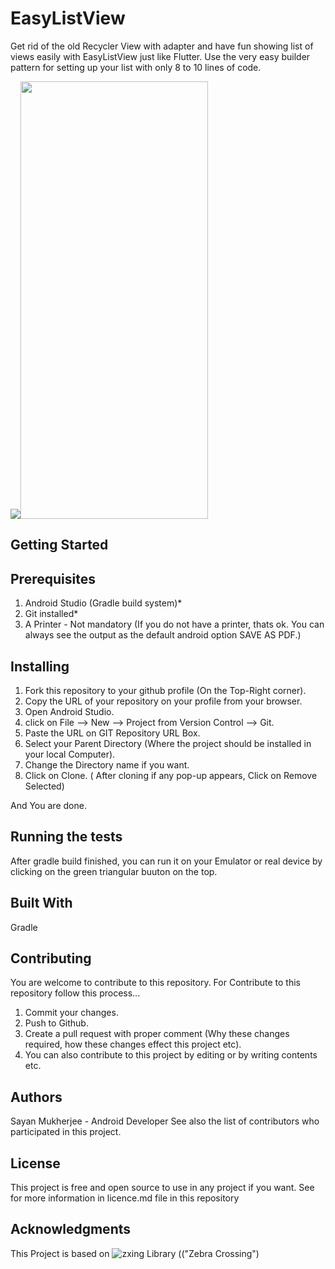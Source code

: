 # EasyListView

Get rid of the old Recycler View with adapter and have fun showing list of views easily with EasyListView just like Flutter.
Use the very easy builder pattern for setting up your list with only 8 to 10 lines of code.

![](/list.gif?s=200)<img src="https://github.com/msayanece/EasyListView/blob/master/list.gif" width="300" height="700"> 



## Getting Started


## Prerequisites

1. Android Studio (Gradle build system)*
2. Git installed*
3. A Printer - Not mandatory (If you do not have a printer, thats ok. You can always see the output as the default android option SAVE AS PDF.)


## Installing

1. Fork this repository to your github profile (On the Top-Right corner).
2. Copy the URL of your repository on your profile from your browser.
3. Open Android Studio.
4. click on File --> New --> Project from Version Control --> Git.
5. Paste the URL on GIT Repository URL Box.
6. Select your Parent Directory (Where the project should be installed in your local Computer).
7. Change the Directory name if you want.
8. Click on Clone. ( After cloning if any pop-up appears, Click on Remove Selected)

And You are done.


## Running the tests

After gradle build finished, you can run it on your Emulator or real device by clicking on the green triangular buuton on the top.


## Built With

Gradle


## Contributing

You are welcome to contribute to this repository. For Contribute to this repository follow this process...

1. Commit your changes.
2. Push to Github.
3. Create a pull request with proper comment (Why these changes required, how these changes effect this project etc).
4. You can also contribute to this project by editing or by writing contents etc.


## Authors

Sayan Mukherjee - Android Developer
See also the list of contributors who participated in this project.


## License

This project is free and open source to use in any project if you want.
See for more information in licence.md file in this repository


## Acknowledgments

This Project is based on ![zxing Library (("Zebra Crossing")](https://github.com/zxing/zxing)
